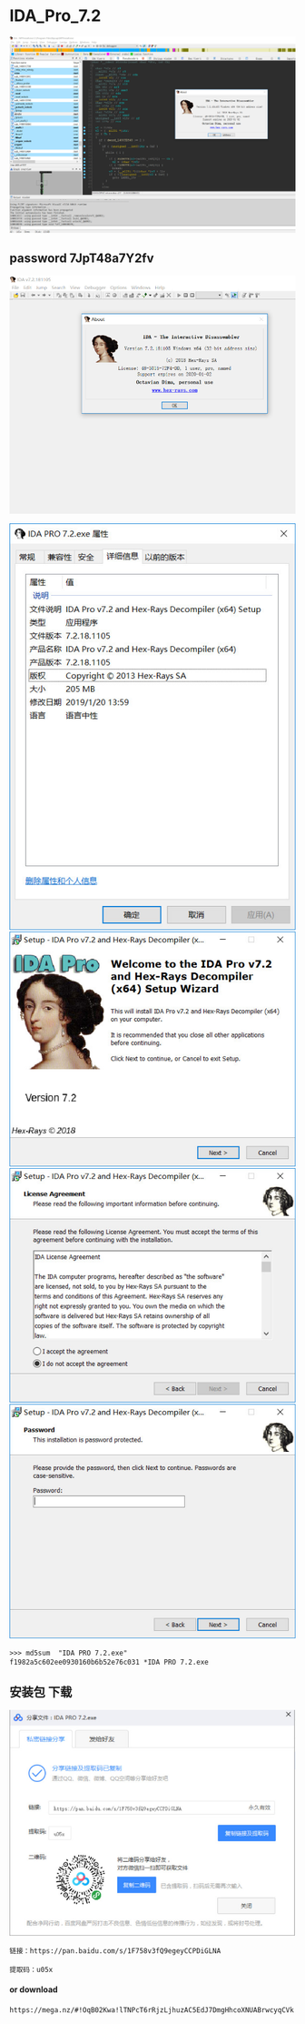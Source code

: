 # IDA_Pro_7.2
![](./F5.jpg)

## password    7JpT48a7Y2fv

![](./ida7.2.jpg)

![](./0-0.jpg)
![](0.jpg)
![](./0-1.jpg)
![](./0-2.jpg)

```
>>> md5sum  "IDA PRO 7.2.exe"
f1982a5c602ee0930160b6b52e76c031 *IDA PRO 7.2.exe

```


## 安装包 下载
![](./3.jpg)

```
链接：https://pan.baidu.com/s/1F758v3fQ9egeyCCPDiGLNA 

提取码：u05x

```

#### or download
```
https://mega.nz/#!OqB02Kwa!lTNPcT6rRjzLjhuzAC5EdJ7DmgHhcoXNUABrwcyqCVk
```
